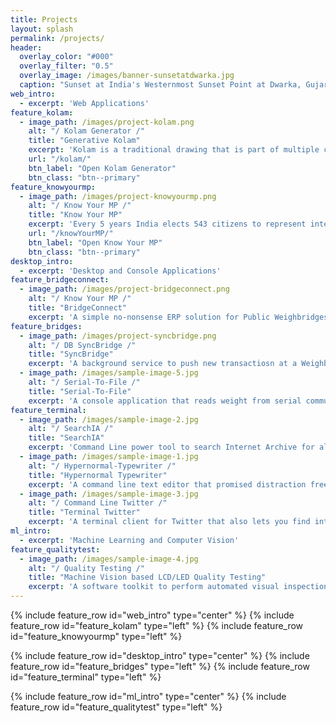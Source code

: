```yaml
---
title: Projects
layout: splash
permalink: /projects/
header:
  overlay_color: "#000"
  overlay_filter: "0.5"
  overlay_image: /images/banner-sunsetatdwarka.jpg
  caption: "Sunset at India's Westernmost Sunset Point at Dwarka, Gujarat"
web_intro: 
  - excerpt: 'Web Applications'
feature_kolam:
  - image_path: /images/project-kolam.png
    alt: "/ Kolam Generator /"
    title: "Generative Kolam"
    excerpt: 'Kolam is a traditional drawing that is part of multiple cultures in South East Asia. They can be seen outside of homes on particular occassions and all of these Kolams look different. The Kolam Generator uses symmetry & rules of a Kolam and P5.js to keep making Kolams until you close the tab'
    url: "/kolam/"
    btn_label: "Open Kolam Generator"
    btn_class: "btn--primary"
feature_knowyourmp:
  - image_path: /images/project-knowyourmp.png
    alt: "/ Know Your MP /"
    title: "Know Your MP"
    excerpt: 'Every 5 years India elects 543 citizens to represent interest of every region of the country. Know Your MP shows state of the nation using multiple maps each showing key personal metrics of our representatives. Built with D3.js'
    url: "/knowYourMP/"
    btn_label: "Open Know Your MP"
    btn_class: "btn--primary"
desktop_intro: 
  - excerpt: 'Desktop and Console Applications'
feature_bridgeconnect:
  - image_path: /images/project-bridgeconnect.png
    alt: "/ Know Your MP /"
    title: "BridgeConnect"
    excerpt: 'A simple no-nonsense ERP solution for Public Weighbridges. The application is written in C#.NET with frontend made in WPF and uses an SQLite database'
feature_bridges:
  - image_path: /images/project-syncbridge.png
    alt: "/ DB SyncBridge /"
    title: "SyncBridge"
    excerpt: 'A background service to push new transactiosn at a Weighbridge to an API. Built with C#.NET'
  - image_path: /images/sample-image-5.jpg
    alt: "/ Serial-To-File /"
    title: "Serial-To-File"
    excerpt: 'A console application that reads weight from serial communication based WeighBridge Controllers and overwrites it in a file. It adapts to all the string formats used across manufacturers. Built with C#.NET'
feature_terminal:
  - image_path: /images/sample-image-2.jpg
    alt: "/ SearchIA /"
    title: "SearchIA"
    excerpt: 'Command Line power tool to search Internet Archive for all media right from the Terminal. Built with Internet Archive API and Python'
  - image_path: /images/sample-image-1.jpg
    alt: "/ Hypernormal-Typewriter /"
    title: "Hypernormal Typewriter"
    excerpt: 'A command line text editor that promised distraction free research and collaboration tools. It turned out to be a vapourware and never saw the light of the day. Built with curses library and Python'
  - image_path: /images/sample-image-3.jpg
    alt: "/ Command Line Twitter /"
    title: "Terminal Twitter"
    excerpt: 'A terminal client for Twitter that also lets you find interesting users at any city. Built with Python'
ml_intro: 
  - excerpt: 'Machine Learning and Computer Vision'
feature_qualitytest:
  - image_path: /images/sample-image-4.jpg
    alt: "/ Quality Testing /"
    title: "Machine Vision based LCD/LED Quality Testing"
    excerpt: 'A software toolkit to perform automated visual inspection on displays based on LED or LCD using a camera. We've defined multiple tests that can be used to check for soldering issues, dead pixels and uneven contrast/brightness problems right on the assembly line. Built with C#.NET and OpenCV'
---
```


{% include feature_row id="web_intro" type="center" %}
{% include feature_row id="feature_kolam" type="left" %}
{% include feature_row id="feature_knowyourmp" type="left" %}

{% include feature_row id="desktop_intro" type="center" %}
{% include feature_row id="feature_bridges" type="left" %}
{% include feature_row id="feature_terminal" type="left" %}

{% include feature_row id="ml_intro" type="center" %}
{% include feature_row id="feature_qualitytest" type="left" %}
